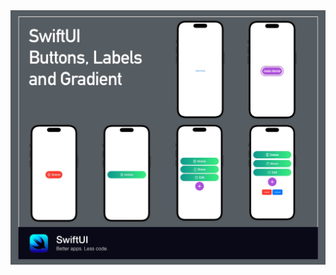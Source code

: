 <img src="https://raw.githubusercontent.com/dpcani/mastering-iOS/d9fafa8ac646d90ab7761e28421455ec3e1ae61d/SwiftUIButton/cover.jpg">
